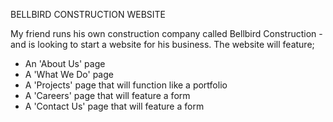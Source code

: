 BELLBIRD CONSTRUCTION WEBSITE

My friend runs his own construction company called Bellbird Construction - and is looking to start a website for his business. The website will feature;

- An 'About Us' page
- A 'What We Do' page
- A 'Projects' page that will function like a portfolio
- A 'Careers' page that will feature a form 
- A 'Contact Us' page that will feature a form